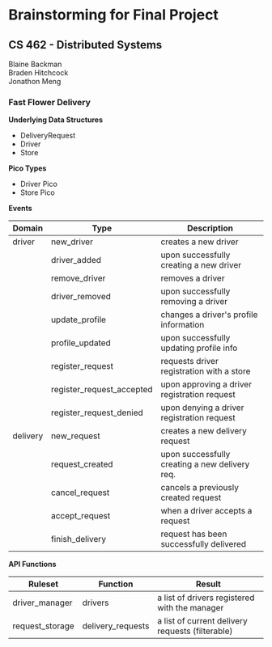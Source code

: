 # Brainstorming for Final Project
## CS 462 - Distributed Systems
Blaine Backman  
Braden Hitchcock  
Jonathon Meng   

### Fast Flower Delivery

**Underlying Data Structures**
- DeliveryRequest
- Driver
- Store

**Pico Types**
- Driver Pico
- Store Pico

**Events**

| Domain    | Type                      | Description                                   |
|-----------|---------------------------|-----------------------------------------------|
| driver    | new_driver                | creates a new driver                          |
|           | driver_added              | upon successfully creating a new driver       |
|           | remove_driver             | removes a driver                              |
|           | driver_removed            | upon successfully removing a driver           |
|           | update_profile            | changes a driver's profile information        |
|           | profile_updated           | upon successfully updating profile info       |
|           | register_request          | requests driver registration with a store     |
|           | register_request_accepted | upon approving a driver registration request  |
|           | register_request_denied   | upon denying a driver registration request    |
| delivery  | new_request               | creates a new delivery request                |
|           | request_created           | upon successfully creating a new delivery req.|
|           | cancel_request            | cancels a previously created request          |
|           | accept_request            | when a driver accepts a request               |
|           | finish_delivery           | request has been successfully delivered       |

**API Functions**

| Ruleset           | Function          | Result                                            |
|-------------------|-------------------|---------------------------------------------------|
| driver_manager    | drivers           | a list of drivers registered with the manager     |
| request_storage   | delivery_requests | a list of current delivery requests (filterable)  |

